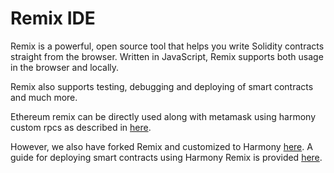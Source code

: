 # Remix IDE

Remix is a powerful, open source tool that helps you write Solidity contracts straight from the browser. Written in JavaScript, Remix supports both usage in the browser and locally.

Remix also supports testing, debugging and deploying of smart contracts and much more.

Ethereum remix can be directly used along with metamask using harmony custom rpcs as described in [here](https://docs.harmony.one/home/developers/deploying-on-harmony/using-remix/ethereum-remix).

However, we also have forked Remix and customized to Harmony [here](https://ide.harmony.one/#optimize=false&evmVersion=null). A guide for deploying smart contracts using Harmony Remix is provided [here](https://docs.harmony.one/home/developers/deploying-on-harmony/using-remix/deployment-using-remix).

